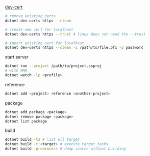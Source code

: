 [dev-cert](https://learn.microsoft.com/en-us/dotnet/core/tools/dotnet-dev-certs)
```bash
# remove existing certs
dotnet dev-certs https --clean

# create new cert for localhost
dotnet dev-certs https --trust # linux does not need the --trust

# import existing cert for localhost
dotnet dev-certs https --clean -i /path/to/file.pfx -p password
```

start server
```bash
dotnet run --project /path/to/project.csproj
# with HMR
dotnet watch -lp <profile>
```

reference
```bash
dotnet add <project> reference <another-project>
```

package
```bash
dotnet add package <package>
dotnet remove package <package>
dotnet list package
```

build
```bash
dotnet build -ts # list all target
dotnet build -t:<target> # execute target tasks
dotnet build -preprocess # dump source without building
```